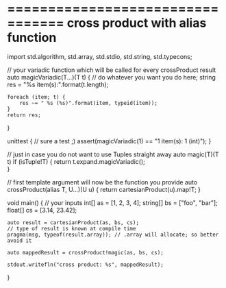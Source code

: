=================================
cross product with alias function
=================================

import std.algorithm, std.array, std.stdio, std.string, std.typecons;

// your variadic function which will be called for every crossProduct result
auto magicVariadic(T...)(T t) {
    // do whatever you want you do here;
    string res = "%s item(s):".format(t.length);

    foreach (item; t) {
        res ~= " %s (%s)".format(item, typeid(item));  
    }
    return res;
}

unittest {
    // sure a test ;)
    assert(magicVariadic(1) == "1 item(s): 1 (int)");
}

// just in case you do not want to use Tuples straight away
auto magic(T)(T t) if (isTuple!T) {
    return t.expand.magicVariadic();   
}

// first template argument will now be the function you provide
auto crossProduct(alias T, U...)(U u) {
    return cartesianProduct(u).map!T;
}

void main() {
    // your inputs
    int[] as = [1, 2, 3, 4];
    string[] bs = ["foo", "bar"];
    float[] cs = [3.14, 23.42];

    auto result = cartesianProduct(as, bs, cs);
    // type of result is known at compile time
    pragma(msg, typeof(result.array)); // .array will allocate; so better avoid it

    auto mappedResult = crossProduct!magic(as, bs, cs);

    stdout.writefln("cross product: %s", mappedResult);
}
